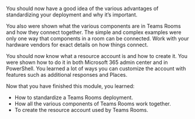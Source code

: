 You should now have a good idea of the various advantages of standardizing your deployment and why it’s important.

You also were shown what the various components are in Teams Rooms and how they connect together. The simple and complex examples were only one way that components in a room can be connected. Work with your hardware vendors for exact details on how things connect.

You should now know what a resource account is and how to create it. You were shown how to do it in both Microsoft 365 admin center and in PowerShell. You learned a lot of ways you can customize the account with features such as additional responses and Places.

Now that you have finished this module, you learned:
  
- How to standardize a Teams Rooms deployment.
- How all the various components of Teams Rooms work together.
- To create the resource account used by Teams Rooms.
